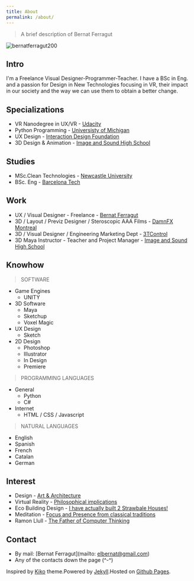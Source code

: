 ```yaml
---
title: About
permalink: /about/
---
```


>A brief description of Bernat Ferragut

![bernatferragut200](https://cloud.githubusercontent.com/assets/17754060/20561006/910a3a16-b152-11e6-9219-fb614ee86870.png)

## Intro

I'm a Freelance Visual Designer-Programmer-Teacher. I have a BSc in Eng. and a passion for Design 
in New Technologies focusing in VR, their impact in our society and the way we can use them to obtain a better change.

## Specializations

* VR Nanodegree in UX/VR - [Udacity](https://www.udacity.com/course/vr-developer-nanodegree--nd017)
* Python Programming - [Universisty of Michigan](https://www.coursera.org/specializations/python)
* UX Design - [Interaction Design Foundation](https://www.interaction-design.org)
* 3D Design & Animation - [Image and Sound High School](http://www.cev.com/)

## Studies

* MSc.Clean Technologies - [Newcastle University](http://www.ncl.ac.uk/postgraduate/courses/degrees/clean-technology-msc-pgdip/#profile)
* BSc. Eng - [Barcelona Tech](https://www.euetib.upc.edu/)

## Work

* UX / Visual Designer - Freelance -  [Bernat Ferragut](http://bernatferragut.co/)
* 3D / Layout / Previz Designer / Steroscopic AAA Films - [DamnFX Montreal](#)
* 3D / Visual Designer / Engineering Marketing Dept - [3TControl](http://3tcontrol.com/en/company.php)
* 3D Maya Instructor - Teacher and Project Manager - [Image and Sound High School](http://www.cev.com/)

## Knowhow

>SOFTWARE

* Game Engines
  * UNITY
* 3D Software
  * Maya
  * Sketchup
  * Voxel Magic
* UX Design
  * Sketch
* 2D Design
  * Photoshop
  * Illustrator
  * In Design
  * Premiere
  
>PROGRAMMING LANGUAGES

* General
  * Python
  * C#
* Internet
  * HTML / CSS / Javascript
  
>NATURAL LANGUAGES

* English
* Spanish
* French
* Catalan
* German

## Interest

* Design - [Art & Architecture](https://en.wikipedia.org/wiki/Antoni_Gaud%C3%AD)
* Virtual Reality - [Philosophical implications](https://github.com/bernatferragut/vr-100-questions)
* Eco Building Design - [I have actually built 2 Strawbale Houses!](http://www.terracines.ca/)
* Meditation - [Focus and Presence from classical traditions](http://www.suttama.dhamma.org/Dhamma-Suttama.4045.0.html?&L=0)
* Ramon Llull - [The Father of Computer Thinking](http://quisestlullus.narpan.net/eng/611_info_eng.html)

## Contact

* By mail: [Bernat Ferragut](mailto: elbernat@gmail.com)
* Any of the contacts down the page (^-^)

Inspired by [Kiko](http://github.com/gfjaru/Kiko) theme.Powered by [Jekyll](http://jekyllrb.com).Hosted on [Github Pages](https://pages.github.com).




